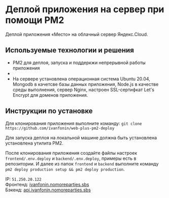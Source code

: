 # Деплой приложения на сервер при помощи PM2

Деплой приложения «Место» на облачный сервер Яндекс.Cloud.

## Используемые технологии и решения
- PM2 для деплоя, запуска и поддеркжи непрерывной работы приложения
- 
- На сервере установлена операционная система Ubuntu 20.04, Mongodb в качетсве базы данных приложения, Node.js в качестве среды выполнения, сервер Nginx, настроен SSL-сертифкат Let's Encrypt для доменов приложения.

## Инструкции по установке
Для клонирования приложения выполните команду:
`git clone https://github.com/ivanfonin/web-plus-pm2-deploy`

Для запуска деплоя на локальной машине должна быть установлена установлена утилита PM2.

После клонирования приложения создайте файлы настроек `frontend/.env.deploy` и `backend/.env.deploy`, примеры есть в репозитории. И далее из папок `frontend` и `backend` выполните команду `pm2 deploy production setup && pm2 deploy production`.

IP: `51.250.20.122`  
Фронтенд: [ivanfonin.nomoreparties.sbs](https://ivanfonin.nomoreparties.sbs/)  
Бэкенд: [api.ivanfonin.nomoreparties.sbs](https://api.ivanfonin.nomoreparties.sbs/)  